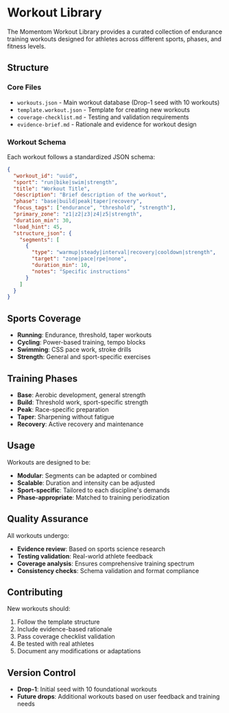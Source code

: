 # Workout Library

The Momentom Workout Library provides a curated collection of endurance training workouts designed for athletes across different sports, phases, and fitness levels.

## Structure

### Core Files
- `workouts.json` - Main workout database (Drop-1 seed with 10 workouts)
- `template.workout.json` - Template for creating new workouts
- `coverage-checklist.md` - Testing and validation requirements
- `evidence-brief.md` - Rationale and evidence for workout design

### Workout Schema

Each workout follows a standardized JSON schema:

```json
{
  "workout_id": "uuid",
  "sport": "run|bike|swim|strength",
  "title": "Workout Title",
  "description": "Brief description of the workout",
  "phase": "base|build|peak|taper|recovery",
  "focus_tags": ["endurance", "threshold", "strength"],
  "primary_zone": "z1|z2|z3|z4|z5|strength",
  "duration_min": 30,
  "load_hint": 45,
  "structure_json": {
    "segments": [
      {
        "type": "warmup|steady|interval|recovery|cooldown|strength",
        "target": "zone|pace|rpe|none",
        "duration_min": 10,
        "notes": "Specific instructions"
      }
    ]
  }
}
```

## Sports Coverage

- **Running**: Endurance, threshold, taper workouts
- **Cycling**: Power-based training, tempo blocks
- **Swimming**: CSS pace work, stroke drills
- **Strength**: General and sport-specific exercises

## Training Phases

- **Base**: Aerobic development, general strength
- **Build**: Threshold work, sport-specific strength
- **Peak**: Race-specific preparation
- **Taper**: Sharpening without fatigue
- **Recovery**: Active recovery and maintenance

## Usage

Workouts are designed to be:
- **Modular**: Segments can be adapted or combined
- **Scalable**: Duration and intensity can be adjusted
- **Sport-specific**: Tailored to each discipline's demands
- **Phase-appropriate**: Matched to training periodization

## Quality Assurance

All workouts undergo:
- **Evidence review**: Based on sports science research
- **Testing validation**: Real-world athlete feedback
- **Coverage analysis**: Ensures comprehensive training spectrum
- **Consistency checks**: Schema validation and format compliance

## Contributing

New workouts should:
1. Follow the template structure
2. Include evidence-based rationale
3. Pass coverage checklist validation
4. Be tested with real athletes
5. Document any modifications or adaptations

## Version Control

- **Drop-1**: Initial seed with 10 foundational workouts
- **Future drops**: Additional workouts based on user feedback and training needs